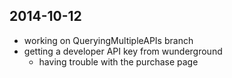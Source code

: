 ## 2014-10-12
- working on QueryingMultipleAPIs branch
- getting a developer API key from wunderground
  - having trouble with the purchase page
